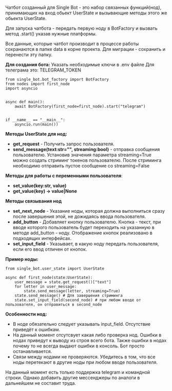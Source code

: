 Чатбот созданный для Single Bot - это набор связанных функций(нод), принимающих на вход обьект UserState и вызывающие методы этого же обьекта UserState.

Для запуска чатбота - передать первую ноду в BotFactory и вызвать метод .start() указав нужные платформы.

Все данные, которые чатбот производит в процессе работы сохранаются в папке data в корне проекта. Для миграции - сохранить и перенести эту папку.

**Для создания бота:**
Указать необходимые ключи в .env файле
Для телеграма это: TELEGRAM_TOKEN
```
from single_bot.bot_factory import BotFactory
from nodes import first_node
import asyncio


async def main():
    await BotFactory(first_node=first_node).start("telegram")


if __name__ == "__main__":
    asyncio.run(main())
```

**Методы UserState для нод:**
- **get_request** - Получить запрос пользователя.
- **send_message(text:str="", streaming:bool)** - отправка сообщения пользователю. Установив значения параметра streaming=True можно создать стриминг токенов пользователю. После стриминга необходимо отправить пустое сообщение со streaming=False

**Методы для работы с переменными пользователя**:
- **set_value(key:str, value)**
- **get_value(key) -> value|None**

**Методы связывания нод**
- **set_next_node** - Указание ноды, которая должна выполниться сразу после завершения этой, не дожидаясь ввода пользователя.
- **add_button** - Добавляет кнопку пользователю. Кнопка - текст, при вводе которого пользователь будет переходить на указанную в методе add_button - ноду. Отображение кнопок реализовано в подходящих интерфейсах.
- **set_input_field** - Указывает, в какую ноду передать пользователя, если его ввод отличен от кнопок.



**Пример ноды:**
```
from single_bot.user_state import UserState

async def first_node(state:UserState):
	user_message = state.get_request()["text"]
	for letter in user_message:
		state.send_message(letter, streaming=True)
	state.send_message() # Для завершения стриминга
	state.set_input_field(second_node) # при любом вводе от пользователя, он отправиться в second_node
```

**Особенности нод:**
- В ноде обязательно следует указывать input_field. Отсутствие приведёт к ошибкам.
- На данный момент отсутсвует какая либо проверка нод. Ошибки в нодах приведут к выводу из строя всего бота. Также ошибки в нодах почему то не всегда выдают ошибки в консоль. Бот просто останавливается.
- Связи между нодами не проверяются. Убедитесь в том, что все ноды перетекают в другие ноды при любом вводе пользователя.

На данный момент есть только поддержка telegram и командной строки. Однако добавить другие мессенджеры по аналоги в дальнейшем не составит труда.